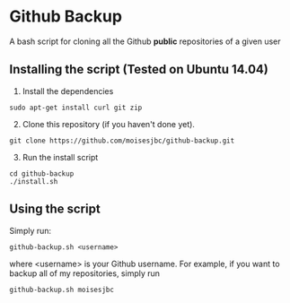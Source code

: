 # Github Backup

A bash script for cloning all the Github **public** repositories of a given user

## Installing the script (Tested on Ubuntu 14.04)

1. Install the dependencies

 ```
 sudo apt-get install curl git zip
 ```

2. Clone this repository (if you haven't done yet).

 ```
 git clone https://github.com/moisesjbc/github-backup.git
 ```

3. Run the install script

 ```
 cd github-backup
 ./install.sh
 ```

## Using the script

Simply run:

 ```
 github-backup.sh <username>
 ```

where &lt;username&gt; is your Github username. For example, if you want to backup all of my repositories, simply run

 ```
 github-backup.sh moisesjbc
 ```
